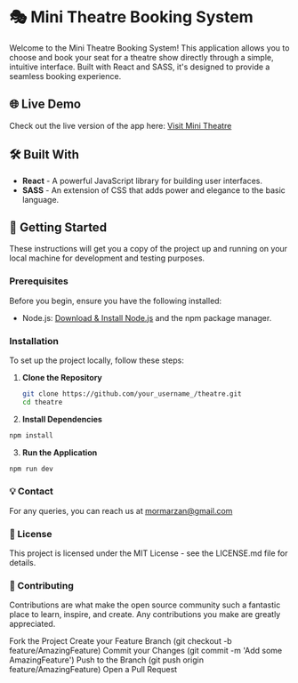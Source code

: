 # 🎭 Mini Theatre Booking System

Welcome to the Mini Theatre Booking System! This application allows you to choose and book your seat for a theatre show directly through a simple, intuitive interface. Built with React and SASS, it's designed to provide a seamless booking experience.

## 🌐 Live Demo

Check out the live version of the app here:
[Visit Mini Theatre](https://mormarzan.github.io/theatre/)

## 🛠 Built With

- **React** - A powerful JavaScript library for building user interfaces.
- **SASS** - An extension of CSS that adds power and elegance to the basic language.

## 🚀 Getting Started

These instructions will get you a copy of the project up and running on your local machine for development and testing purposes.

### Prerequisites

Before you begin, ensure you have the following installed:
- Node.js: [Download & Install Node.js](https://nodejs.org/en/download/) and the npm package manager.

### Installation

To set up the project locally, follow these steps:

1. **Clone the Repository**

   ```bash
   git clone https://github.com/your_username_/theatre.git
   cd theatre

2. **Install Dependencies**

```sh
npm install
```

3. **Run the Application**

```sh
npm run dev
```

### 💡 Contact
For any queries, you can reach us at mormarzan@gmail.com

### 📝 License
This project is licensed under the MIT License - see the LICENSE.md file for details.

### 🤝 Contributing
Contributions are what make the open source community such a fantastic place to learn, inspire, and create. Any contributions you make are greatly appreciated.

Fork the Project
Create your Feature Branch (git checkout -b feature/AmazingFeature)
Commit your Changes (git commit -m 'Add some AmazingFeature')
Push to the Branch (git push origin feature/AmazingFeature)
Open a Pull Request